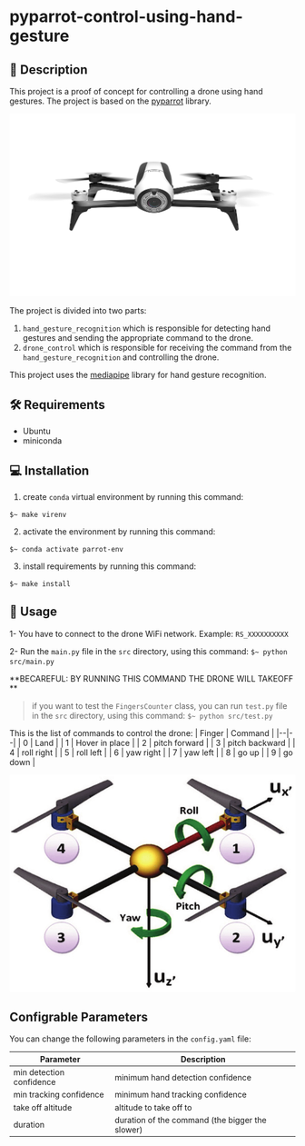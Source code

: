 # pyparrot-control-using-hand-gesture

## 📖 Description

This project is a proof of concept for controlling a drone using hand gestures. The project is based on the [pyparrot](https://pypi.org/project/pyparrot/) library.

![Parrot Bopop 2](fixtures/bepop2.jpg)


The project is divided into two parts:
1. `hand_gesture_recognition` which is responsible for detecting hand gestures and sending the appropriate command to the drone.
2. `drone_control` which is responsible for receiving the command from the `hand_gesture_recognition` and controlling the drone.

This project uses the [mediapipe](https://pypi.org/project/mediapipe/) library for hand gesture recognition.

## 🛠️ Requirements

- Ubuntu
- miniconda

## 💻 Installation


1. create `conda` virtual environment by running this command:

```
$~ make virenv
```

2. activate the environment by running this command:

```
$~ conda activate parrot-env
```



3. install requirements by running this command:

```
$~ make install
```

## 📑 Usage

1- You have to connect to the drone WiFi network. Example: `RS_XXXXXXXXXX`

2- Run the `main.py` file in the `src` directory, using this command:
    ```
    $~ python src/main.py
    ```

**BECAREFUL: BY RUNNING THIS COMMAND THE DRONE WILL TAKEOFF **

> if you want to test the `FingersCounter` class, you can run `test.py` file in the `src` directory, using this command:
    ```
    $~ python src/test.py
    ```


This is the list of commands to control the drone:
| Finger | Command |
|--|--|
| 0 | Land |
| 1 | Hover in place |
| 2 | pitch forward |
| 3 | pitch backward |
| 4 | roll right |
| 5 | roll left |
| 6 | yaw right |
| 7 | yaw left |
| 8 | go up |
| 9 | go down |

![Roll, Pitch & Yaw](fixtures/rotations.png)


## Configrable Parameters

You can change the following parameters in the `config.yaml` file:

| Parameter | Description |
|--|--|
| min detection confidence | minimum hand detection confidence |
| min tracking confidence | minimum hand tracking confidence |
| take off altitude | altitude to take off to |
| duration | duration of the command (the bigger the slower)|

